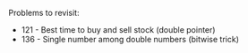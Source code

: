 Problems to revisit:

- 121 - Best time to buy and sell stock (double pointer)
- 136 - Single number among double numbers (bitwise trick)
